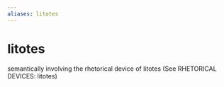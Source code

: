```yaml
---
aliases: litotes
---
```

# litotes

semantically involving the rhetorical device of litotes (See RHETORICAL DEVICES:
                    litotes)